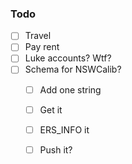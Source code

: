 ### Todo

- [ ] Travel
- [ ] Pay rent
- [ ] Luke accounts? Wtf?
- [ ] Schema for NSWCalib?
   - [ ] Add one string
   - [ ] Get it
   - [ ] ERS_INFO it
   - [ ] Push it?
   
